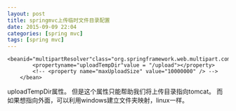 ```yaml
---
layout: post
title: springmvc上传临时文件目录配置
date: 2015-09-09 22:04
categories: [spring mvc]
tags: [spring mvc]
---
```

	<beanid="multipartResolver"class="org.springframework.web.multipart.commons.CommonsMultipartResolver">
	        <propertyname="uploadTempDir"value = "/upload"></property>
	        <!-- <property name="maxUploadSize" value="10000000" /> -->
	    </bean>
uploadTempDir属性。
但是这个属性只能帮助我们将上传目录指向tomcat。
而如果想指向外面，可以利用windows建立文件夹映射，linux一样。
